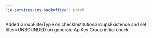 ```yaml
---
"io-services-cms-backoffice": patch
---
```


Added GroupFilterType on checkInstitutionGroupsExistence and set filter=UNBOUNDED on generate ApiKey Group initial check
